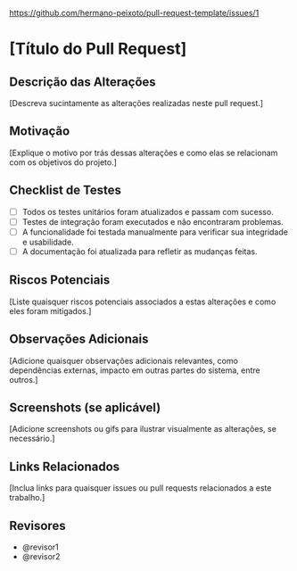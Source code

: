 https://github.com/hermano-peixoto/pull-request-template/issues/1

# [Título do Pull Request]

## Descrição das Alterações
[Descreva sucintamente as alterações realizadas neste pull request.]

## Motivação
[Explique o motivo por trás dessas alterações e como elas se relacionam com os objetivos do projeto.]

## Checklist de Testes
- [ ] Todos os testes unitários foram atualizados e passam com sucesso.
- [ ] Testes de integração foram executados e não encontraram problemas.
- [ ] A funcionalidade foi testada manualmente para verificar sua integridade e usabilidade.
- [ ] A documentação foi atualizada para refletir as mudanças feitas.

## Riscos Potenciais
[Liste quaisquer riscos potenciais associados a estas alterações e como eles foram mitigados.]

## Observações Adicionais
[Adicione quaisquer observações adicionais relevantes, como dependências externas, impacto em outras partes do sistema, entre outros.]

## Screenshots (se aplicável)
[Adicione screenshots ou gifs para ilustrar visualmente as alterações, se necessário.]

## Links Relacionados
[Inclua links para quaisquer issues ou pull requests relacionados a este trabalho.]

## Revisores
- @revisor1
- @revisor2
